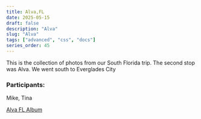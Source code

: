 ```yaml
---
title: Alva,FL
date: 2025-05-15
draft: false
description: "Alva"
slug: "Alva"
tags: ["advanced", "css", "docs"]
series_order: 45
---
```


This is the collection of photos from our South Florida trip.
The second stop was Alva. We went south to Everglades City


### Participants:
Mike, Tina

[Alva FL Album](https://photos.app.goo.gl/JUh7v59Tkk6EZUqeA)
